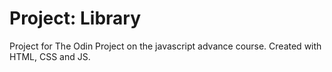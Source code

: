 # Project: Library

Project for The Odin Project on the javascript advance course.
Created with HTML, CSS and JS.
